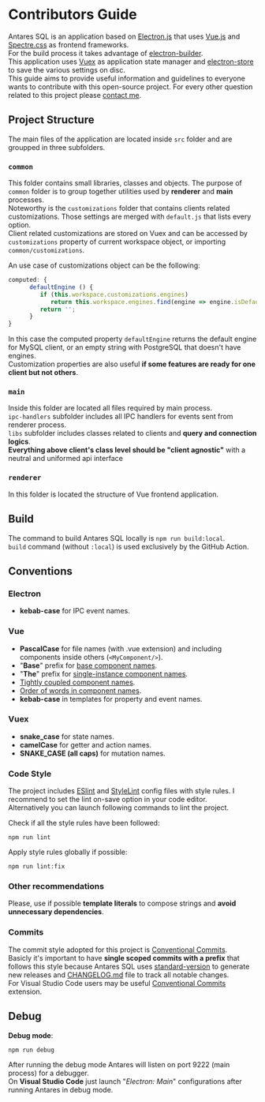 # Contributors Guide

Antares SQL is an application based on [Electron.js](https://www.electronjs.org/) that uses [Vue.js](https://vuejs.org/) and [Spectre.css](https://picturepan2.github.io/spectre/) as frontend frameworks.  
For the build process it takes advantage of [electron-builder](https://www.electron.build/).  
This application uses [Vuex](https://vuex.vuejs.org/) as application state manager and [electron-store](https://github.com/sindresorhus/electron-store) to save the various settings on disc.  
This guide aims to provide useful information and guidelines to everyone wants to contribute with this open-source project.
For every other question related to this project please [contact me](https://github.com/Fabio286).

## Project Structure

The main files of the application are located inside `src` folder and are groupped in three subfolders.

### `common`

This folder contains small libraries, classes and objects. The purpose of `common` folder is to group together utilities used by **renderer** and **main** processes.  
Noteworthy is the `customizations` folder that contains clients related customizations. Those settings are merged with `default.js` that lists every option.  
Client related customizations are stored on Vuex and can be accessed by `customizations` property of current workspace object, or importing `common/customizations`.  

An use case of customizations object can be the following:

```js
computed: {
      defaultEngine () {
         if (this.workspace.customizations.engines)
            return this.workspace.engines.find(engine => engine.isDefault).name;
         return '';
      }
}
```

In this case the computed property `defaultEngine` returns the default engine for MySQL client, or an empty string with PostgreSQL that doesn't have engines.  
Customization properties are also useful **if some features are ready for one client but not others**.

### `main`

Inside this folder are located all files required by main process.  
`ipc-handlers` subfolder includes all IPC handlers for events sent from renderer process.  
`libs` subfolder includes classes related to clients and **query and connection logics**.  
**Everything above client's class level should be "client agnostic"** with a neutral and uniformed api interface

### `renderer`

In this folder is located the structure of Vue frontend application.

## Build

The command to build Antares SQL locally is `npm run build:local`.  
`build` command (without `:local`) is used exclusively by the GitHub Action.

## Conventions

### Electron

- **kebab-case** for IPC event names.

### Vue

- **PascalCase** for file names (with .vue extension) and including components inside others (`<MyComponent/>`).  
- "**Base**" prefix for [base component names](https://vuejs.org/v2/style-guide/#Base-component-names-strongly-recommended).
- "**The**" prefix for [single-instance component names](https://vuejs.org/v2/style-guide/#Single-instance-component-names-strongly-recommended).  
- [Tightly coupled component names](https://vuejs.org/v2/style-guide/#Tightly-coupled-component-names-strongly-recommended).
- [Order of words in component names](https://vuejs.org/v2/style-guide/#Order-of-words-in-component-names-strongly-recommended).
- **kebab-case** in templates for property and event names.

### Vuex

- **snake_case** for state names.
- **camelCase** for getter and action names.
- **SNAKE_CASE (all caps)** for mutation names.

### Code Style

The project includes [ESlint](https://eslint.org/) and [StyleLint](https://stylelint.io/) config files with style rules. I recommend to set the lint on-save option in your code editor.  
Alternatively you can launch following commands to lint the project.  

Check if all the style rules have been followed:

```console
npm run lint
```

Apply style rules globally if possible:  

```console
npm run lint:fix
```

### Other recommendations

Please, use if possible **template literals** to compose strings and **avoid unnecessary dependencies**.

### Commits

The commit style adopted for this project is [Conventional Commits](https://www.conventionalcommits.org/en/v1.0.0/).  
Basicly it's important to have **single scoped commits with a prefix** that follows this style because Antares SQL uses [standard-version](https://github.com/conventional-changelog/standard-version) to generate new releases and [CHANGELOG.md](https://github.com/Fabio286/antares/blob/master/CHANGELOG.md) file to track all notable changes.  
For Visual Studio Code users may be useful [Conventional Commits](https://marketplace.visualstudio.com/items?itemName=vivaxy.vscode-conventional-commits) extension.

## Debug

**Debug mode**:

```console
npm run debug
```

After running the debug mode Antares will listen on port 9222 (main process) for a debugger.  
On **Visual Studio Code** just launch "*Electron: Main*" configurations after running Antares in debug mode.
